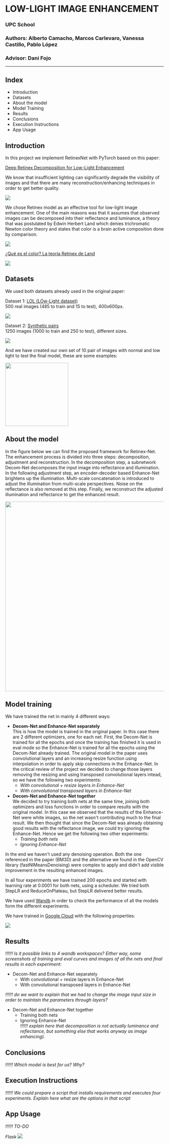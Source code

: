 # LOW-LIGHT IMAGE ENHANCEMENT

### UPC School
### Authors: Alberto Camacho, Marcos Carlevaro, Vanessa Castillo, Pablo López
### Advisor: Dani Fojo

---

## Index

- Introduction
- Datasets
- About the model
- Model Training
- Results
- Conclusions
- Execution Instructions
- App Usage

## Introduction

In this project we implement RetinexNet with PyTorch based on this paper:

[Deep Retinex Decomposition for Low-Light Enhancement](https://paperswithcode.com/paper/deep-retinex-decomposition-for-low-light)

We know that insufficient lighting can significantly degrade the visibility of images and that there are many reconstruction/enhancing techniques in order to get better quality.  

<img src="figs/low-normal-light-images.png"/>  

We chose Retinex model as an effective tool for low-light image enhancement. One of the main reasons was that it assumes that observed images can be decomposed into their reflectance and luminance, a theory that was postulated by Edwin Herbert Land which denies trichromatic Newton color theory and states that color is a brain active composition done by comparison.  

<img src="figs/color_theory.png"/>  

[¿Qué es el color? La teoría Retinex de Land](http://opticaluzycolor.blogspot.com/2011/03/que-es-el-color-la-teoria-retinex-de.html?m=1)

<img src="figs/reflectance-luminance.PNG"/>

## Datasets

We used both datasets already used in the original paper:

Dataset 1: [LOL (LOw-Light dataset)](https://drive.google.com/file/d/157bjO1_cFuSd0HWDUuAmcHRJDVyWpOxB/view)  
500 real images (485 to train and 15 to test), 400x600px.

<img src="figs/lol-dataset.PNG"/>

Dataset 2: [Synthetic pairs](https://drive.google.com/file/d/1G6fi9Kiu7CDnW2Sh7UQ5ikvScRv8Q14F/view)  
1250 images (1000 to train and 250 to test), different sizes.

<img src="figs/synthetic-dataset.PNG"/>

And we have created our own set of 10 pair of images with normal and low light to test the final model, these are some examples:

<img src="figs/readme_example.png" width="200px"/>

## About the model
In the figure below we can find the proposed framework for Retinex-Net. The enhancement process is divided into three steps: decomposition, adjustment and reconstruction. In the decomposition step, a subnetwork Decom-Net decomposes the input image into reflectance and illumination. In the following adjustment step, an encoder-decoder based Enhance-Net brightens up the illumination. Multi-scale concatenation is introduced to adjust the illumination from multi-scale perspectives. Noise on the reflectance is also removed at this step. Finally, we reconstruct the adjusted illumination and reflectance to get the enhanced result.

<img src="figs/retinexnet.png" width="600px"/>

## Model training

We have trained the net in mainly 4 different ways:

* **Decom-Net and Enhance-Net separately**  
This is how the model is trained in the original paper. In this case there are 2 different optimizers, one for each net. First, the Decom-Net is trained for all the epochs and once the training has finished it is used in eval mode so the Enhance-Net is trained for all the epochs using the Decom-Net already trained. The original model in the paper uses convolutional layers and an increasing resize function using interpolation in order to apply skip connections in the Enhance-Net. In the critical review of the project we decided to change those layers removing the resizing and using transposed convolutional layers intead, so we have the following two experiments:  
    * *With convolutional + resize layers in Enhance-Net*
    * *With convolutional transposed layers in Enhance-Net*
* **Decom-Net and Enhance-Net together**  
We decided to try training both nets at the same time, joining both optimizers and loss functions in order to compare results with the original model. In this case we observed that the results of the Enhance-Net were white images, so the net wasn't contributing much to the final result. We then thought that since the Decom-Net was already obtaining good results with the reflectance image, we could try ignoring the Enhance-Net. Hence we get the following two other experiments:
    * *Training both nets*
    * *Ignoring Enhance-Net*

In the end we haven't used any denoising operation. Both the one referenced in the paper (BM3D) and the alternative we found in the OpenCV library (fastNlMeansDenoising) were complex to apply and didn't add visible improvement in the resulting enhanced images. 

In all four experiments we have trained 200 epochs and started with learning rate at 0.0001 for both nets, using a scheduler. We tried both StepLR and ReduceOnPlateau, but StepLR delivered better results.

We have used [Wandb](https://wandb.ai/site) in order to check the performance of all the models form the different experiments.

We have trained in [Google Cloud](https://cloud.google.com/?hl=es) with the following properties:

<img src="figs/google-vm-properties.PNG"/>

## Results
*!!!!!! Is it possible links to 4 wandb workspaces? Either way, some screenshots of training and eval curves and images of all the nets and final results in each experiment:*

* Decom-Net and Enhance-Net separately
    * With convolutional + resize layers in Enhance-Net
    * With convolutional transposed layers in Enhance-Net  
    
*!!!!!! do we want to explain that we had to change the image input size in order to maintain the parameters through layers?*
* Decom-Net and Enhance-Net together
    * Training both nets
    * Ignoring Enhance-Net  
    *!!!!!! explain here that decomposition is not actually luminance and reflectance, but something else that works anyway as image enhancing).*

## Conclusions
*!!!!!! Which model is best for us? Why?*

## Execution Instructions
*!!!!!! We could prepare a script that installs requirements and executes four experiments. Explain here what are the options in that script*

## App Usage
*!!!!!! TO-DO*

*Flask*
<img src="figs/app-example.png"/>